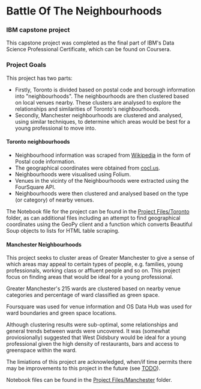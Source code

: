 # Battle Of The Neighbourhoods

###  IBM capstone project

This capstone project was completed as the final part of IBM's Data Science Professional Certificate, which can be found on Coursera.

### Project Goals

This project has two parts:
- Firstly, Toronto is divided based on postal code and borough information into "neighbourhoods". The neighbourhoods are then clustered based on local venues nearby. These clusters are analysed to explore the relationships and similarities of Toronto's neighbourhoods.
- Secondly, Manchester neighbourhoods are clustered and analysed, using similar techniques, to determine which areas would be best for a young professional to move into.

#### Toronto neighbourhoods 

- Neighbourhood information was scraped from [Wikipedia](https://en.wikipedia.org/wiki/List_of_postal_codes_of_Canada:_M) in the form of Postal code information. 
- The geographical coordinates were obtained from [cocl.us](https://cocl.us/Geospatial_data).
- Neighbourhoods were visualised using Folium.
- Venues in the vicinty of the Neighbourhoods were extracted using the FourSquare API.
- Neighbourhoods were then clustered and analysed based on the type (or category) of nearby venues.

The Notebook file for the project can be found in the [Project Files/Toronto](https://github.com/stuartclothier/BattleOfTheNeighbourhoods/tree/main/Project%20Files/Toronto) folder, as can additional files including an attempt to find geographical coordinates using the GeoPy client and a function which converts Beautiful Soup objects to lists for HTML table scraping.

#### Manchester Neighbourhoods

This project seeks to cluster areas of Greater Manchester to give a sense of which areas may appeal to certain types of people, e.g. families, young professionals, working class or affluent people and so on. This project focus on finding areas that would be ideal for a young professional.

Greater Manchester's 215 wards are clustered based on nearby venue categories and percentage of ward classified as green space.

Foursquare was used for venue information and OS Data Hub was used for ward boundaries and green space locations.

Although clustering results were sub-optimal, some relationships and general trends between wards were uncovered. It was (somewhat proviosionally) suggested that West Didsbury would be ideal for a young professional given the high density of restaurants, bars and access to greenspace within the ward. 

The limiations of this project are acknowledged, when/if time permits there may be improvements to this project in the future (see [TODO](https://github.com/stuartclothier/BattleOfTheNeighbourhoods/blob/main/TODO.md)).

Notebook files can be found in the [Project Files/Manchester](https://github.com/stuartclothier/BattleOfTheNeighbourhoods/tree/main/Project%20Files/Manchester) folder. 
